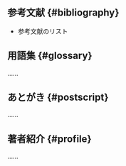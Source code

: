 ## 参考文献 {#bibliography}
* 参考文献のリスト


## 用語集 {#glossary}
……


## あとがき {#postscript}
……


## 著者紹介 {#profile}
……


